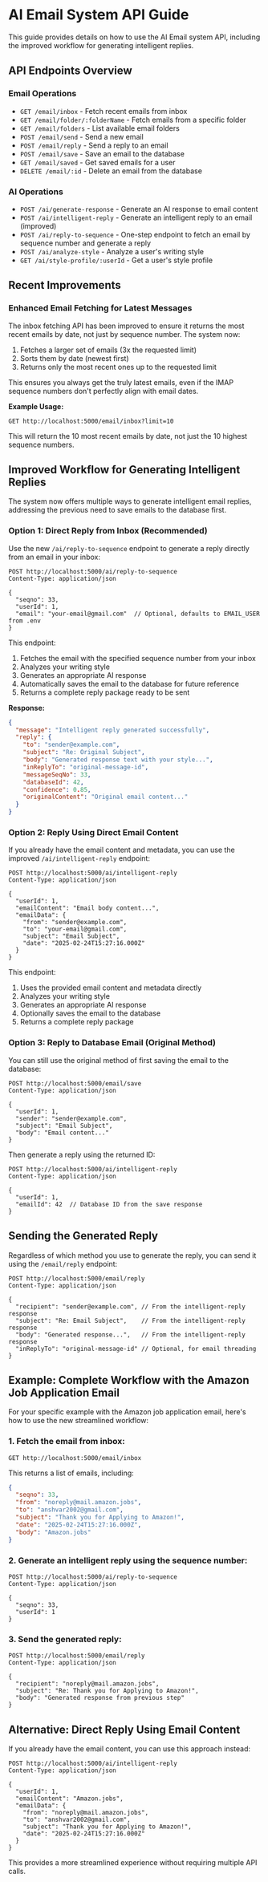 # AI Email System API Guide

This guide provides details on how to use the AI Email system API, including the improved workflow for generating intelligent replies.

## API Endpoints Overview

### Email Operations

- `GET /email/inbox` - Fetch recent emails from inbox
- `GET /email/folder/:folderName` - Fetch emails from a specific folder
- `GET /email/folders` - List available email folders
- `POST /email/send` - Send a new email
- `POST /email/reply` - Send a reply to an email
- `POST /email/save` - Save an email to the database
- `GET /email/saved` - Get saved emails for a user
- `DELETE /email/:id` - Delete an email from the database

### AI Operations

- `POST /ai/generate-response` - Generate an AI response to email content
- `POST /ai/intelligent-reply` - Generate an intelligent reply to an email (improved)
- `POST /ai/reply-to-sequence` - One-step endpoint to fetch an email by sequence number and generate a reply
- `POST /ai/analyze-style` - Analyze a user's writing style
- `GET /ai/style-profile/:userId` - Get a user's style profile

## Recent Improvements

### Enhanced Email Fetching for Latest Messages

The inbox fetching API has been improved to ensure it returns the most recent emails by date, not just by sequence number. The system now:

1. Fetches a larger set of emails (3x the requested limit)
2. Sorts them by date (newest first)
3. Returns only the most recent ones up to the requested limit

This ensures you always get the truly latest emails, even if the IMAP sequence numbers don't perfectly align with email dates.

**Example Usage:**

```http
GET http://localhost:5000/email/inbox?limit=10
```

This will return the 10 most recent emails by date, not just the 10 highest sequence numbers.

## Improved Workflow for Generating Intelligent Replies

The system now offers multiple ways to generate intelligent email replies, addressing the previous need to save emails to the database first.

### Option 1: Direct Reply from Inbox (Recommended)

Use the new `/ai/reply-to-sequence` endpoint to generate a reply directly from an email in your inbox:

```http
POST http://localhost:5000/ai/reply-to-sequence
Content-Type: application/json

{
  "seqno": 33,
  "userId": 1,
  "email": "your-email@gmail.com"  // Optional, defaults to EMAIL_USER from .env
}
```

This endpoint:

1. Fetches the email with the specified sequence number from your inbox
2. Analyzes your writing style
3. Generates an appropriate AI response
4. Automatically saves the email to the database for future reference
5. Returns a complete reply package ready to be sent

**Response:**

```json
{
  "message": "Intelligent reply generated successfully",
  "reply": {
    "to": "sender@example.com",
    "subject": "Re: Original Subject",
    "body": "Generated response text with your style...",
    "inReplyTo": "original-message-id",
    "messageSeqNo": 33,
    "databaseId": 42,
    "confidence": 0.85,
    "originalContent": "Original email content..."
  }
}
```

### Option 2: Reply Using Direct Email Content

If you already have the email content and metadata, you can use the improved `/ai/intelligent-reply` endpoint:

```http
POST http://localhost:5000/ai/intelligent-reply
Content-Type: application/json

{
  "userId": 1,
  "emailContent": "Email body content...",
  "emailData": {
    "from": "sender@example.com",
    "to": "your-email@gmail.com",
    "subject": "Email Subject",
    "date": "2025-02-24T15:27:16.000Z"
  }
}
```

This endpoint:

1. Uses the provided email content and metadata directly
2. Analyzes your writing style
3. Generates an appropriate AI response
4. Optionally saves the email to the database
5. Returns a complete reply package

### Option 3: Reply to Database Email (Original Method)

You can still use the original method of first saving the email to the database:

```http
POST http://localhost:5000/email/save
Content-Type: application/json

{
  "userId": 1,
  "sender": "sender@example.com",
  "subject": "Email Subject",
  "body": "Email content..."
}
```

Then generate a reply using the returned ID:

```http
POST http://localhost:5000/ai/intelligent-reply
Content-Type: application/json

{
  "userId": 1,
  "emailId": 42  // Database ID from the save response
}
```

## Sending the Generated Reply

Regardless of which method you use to generate the reply, you can send it using the `/email/reply` endpoint:

```http
POST http://localhost:5000/email/reply
Content-Type: application/json

{
  "recipient": "sender@example.com", // From the intelligent-reply response
  "subject": "Re: Email Subject",    // From the intelligent-reply response
  "body": "Generated response...",   // From the intelligent-reply response
  "inReplyTo": "original-message-id" // Optional, for email threading
}
```

## Example: Complete Workflow with the Amazon Job Application Email

For your specific example with the Amazon job application email, here's how to use the new streamlined workflow:

### 1. Fetch the email from inbox:

```http
GET http://localhost:5000/email/inbox
```

This returns a list of emails, including:

```json
{
  "seqno": 33,
  "from": "noreply@mail.amazon.jobs",
  "to": "anshvar2002@gmail.com",
  "subject": "Thank you for Applying to Amazon!",
  "date": "2025-02-24T15:27:16.000Z",
  "body": "Amazon.jobs"
}
```

### 2. Generate an intelligent reply using the sequence number:

```http
POST http://localhost:5000/ai/reply-to-sequence
Content-Type: application/json

{
  "seqno": 33,
  "userId": 1
}
```

### 3. Send the generated reply:

```http
POST http://localhost:5000/email/reply
Content-Type: application/json

{
  "recipient": "noreply@mail.amazon.jobs",
  "subject": "Re: Thank you for Applying to Amazon!",
  "body": "Generated response from previous step"
}
```

## Alternative: Direct Reply Using Email Content

If you already have the email content, you can use this approach instead:

```http
POST http://localhost:5000/ai/intelligent-reply
Content-Type: application/json

{
  "userId": 1,
  "emailContent": "Amazon.jobs",
  "emailData": {
    "from": "noreply@mail.amazon.jobs",
    "to": "anshvar2002@gmail.com",
    "subject": "Thank you for Applying to Amazon!",
    "date": "2025-02-24T15:27:16.000Z"
  }
}
```

This provides a more streamlined experience without requiring multiple API calls.
